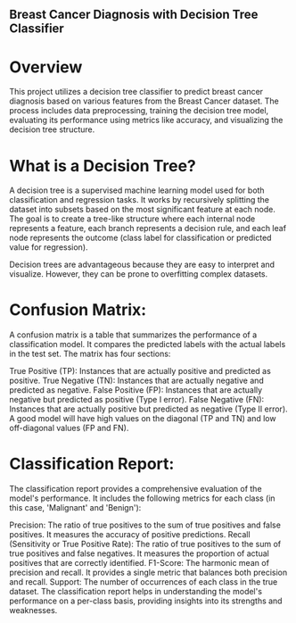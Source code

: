 ## Breast Cancer Diagnosis with Decision Tree Classifier

# Overview
This project utilizes a decision tree classifier to predict breast cancer diagnosis based on various features from the Breast Cancer dataset. The process includes data preprocessing, training the decision tree model, evaluating its performance using metrics like accuracy, and visualizing the decision tree structure.

# What is a Decision Tree?
A decision tree is a supervised machine learning model used for both classification and regression tasks. It works by recursively splitting the dataset into subsets based on the most significant feature at each node. The goal is to create a tree-like structure where each internal node represents a feature, each branch represents a decision rule, and each leaf node represents the outcome (class label for classification or predicted value for regression).

Decision trees are advantageous because they are easy to interpret and visualize. However, they can be prone to overfitting complex datasets.

# Confusion Matrix:
A confusion matrix is a table that summarizes the performance of a classification model. It compares the predicted labels with the actual labels in the test set. The matrix has four sections:

True Positive (TP): Instances that are actually positive and predicted as positive.
True Negative (TN): Instances that are actually negative and predicted as negative.
False Positive (FP): Instances that are actually negative but predicted as positive (Type I error).
False Negative (FN): Instances that are actually positive but predicted as negative (Type II error).
A good model will have high values on the diagonal (TP and TN) and low off-diagonal values (FP and FN).

# Classification Report:
The classification report provides a comprehensive evaluation of the model's performance. It includes the following metrics for each class (in this case, 'Malignant' and 'Benign'):

Precision: The ratio of true positives to the sum of true positives and false positives. It measures the accuracy of positive predictions.
Recall (Sensitivity or True Positive Rate): The ratio of true positives to the sum of true positives and false negatives. It measures the proportion of actual positives that are correctly identified.
F1-Score: The harmonic mean of precision and recall. It provides a single metric that balances both precision and recall.
Support: The number of occurrences of each class in the true dataset.
The classification report helps in understanding the model's performance on a per-class basis, providing insights into its strengths and weaknesses.